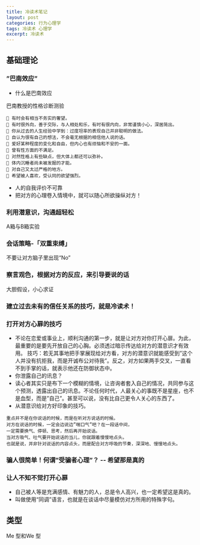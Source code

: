 ```yaml
---
title: 冷读术笔记
layout: post
categories: 行为心理学
tags: 冷读术 心理学
excerpt: 冷读术
---
```


## 基础理论
### ”巴南效应”
- 什么是巴南效应


巴南教授的性格诊断测验
```
 有时会有相当不务实的奢望。
 有时很外向，善于交际，与人相处和乐，有时有很内向，非常谨慎小心，深居简出。
 你从过去的人生经验中学到：过度坦率的表现自己并非聪明的做法。
 自认为很有自己的想法，不会毫无根据的相信他人说的话。
 爱好某种程度的变化和自由，但内心也有烦恼和不安的一面。
 曾有性方面的不满足。
 对然性格上有些缺点，但大体上都还可以弥补。
 体内沉睡者尚未被发掘的才能。
 对自己又太过严格的地方。
 希望被人喜欢，受认同的欲望强烈。
```

- 人的自我评价不可靠
- 把对方的心理卷入情境中，就可以随心所欲操纵对方！

### 利用潜意识，沟通超轻松
A箱与B箱实验
### 会话策略-「双重束缚」
不要让对方脑子里出现“No”
### 察言观色，根据对方的反应，来引导要说的话
大胆假设，小心求证

### 建立过去未有的信任关系的技巧，就是冷读术！

### 打开对方心扉的技巧
- 不论在恋爱或事业上，顺利沟通的第一步，就是让对方对你打开心扉。为此，最重要的是要先开放自己的心胸。必须透过暗示传达给对方的潜意识才有效用。
技巧：若无其事地把手掌展现给对方看，对方的潜意识就能感受到”这个人并没有抗拒我，而是开诚布公对待我”。反之，对方如果两手交叉，一直看不到手掌的话，就表示他还在防御状态中。
- 你泄露自己的讯息？
- 读心者其实只是布下一个模糊的情境，让咨询者套入自己的情况，共同参与这个预测，透露出自己的讯息。不论任何时代，人最关心的事既不是星座，也不是血型，而是”自己”。甚至可以说，没有比自己更令人关心的东西了。 
- 从潜意识给对方好印象的技巧。
```
重点并不是在你说话的时候，而是在听对方说话的时候。
对方在说话的时候，一定会边说边”喘口气”吧？在一段话中间，
一定需要换气、停顿、思考，然后再开始说话。
当对方吸气、吐气要开始说话的当儿，你就跟着慢慢地点头。
也就是说，并非针对说话的内容点头，而是配合对方呼吸的节奏，深深地、慢慢地点头。
```

### 骗人很简单！何谓”受骗者心理”？ -- 希望那是真的

### 让人不知不觉打开心扉
- 自己被人等是充满感情、有魅力的人，总是令人高兴，也一定希望这是真的。
- 叫做使用“同调”语言，也就是在谈话中尽量模仿对方所用的特殊字句。


## 类型
Me 型和We 型
